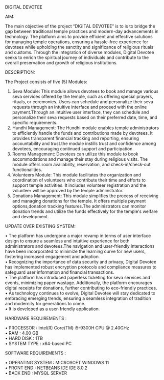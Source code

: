 DIGITAL DEVOTEE

AIM:

The main objective of the project “DIGITAL DEVOTEE” is to is to bridge the gap between traditional temple practices and modern-day advancements in technology. The platform aims to provide efficient and effective solutions for managing temple operations, ensuring a hassle-free experience for devotees while upholding the sanctity and significance of religious rituals and customs. Through the integration of diverse modules, Digital Devotee seeks to enrich the spiritual journey of individuals and contribute to the overall preservation and growth of religious institutions.

DESCRIPTION:
 
The Project consists of five (5) Modules:
1)	Seva Module: This module allows devotees to book and manage various seva services offered by the temple, such as offering special prayers, rituals, or ceremonies. Users can schedule and personalize their seva requests through an intuitive interface and proceed with the online payment.Through an intuitive user interface, they can schedule and personalize their seva requests based on their preferred date, time, and specific requirements.
2)	Hundhi Management: The Hundhi module enables temple administrators to efficiently handle the funds and contributions made by devotees. It provides transparent financial tracking and reporting, ensuring accountability and trust.the module instills trust and confidence among devotees, encouraging continued support and participation.
3)	Rooms Management: Devotees can utilize this module to book accommodations and manage their stay during religious visits. The module offers room availability, reservation, and check-in/check-out functionalities.
4)	Volunteers Module: This module facilitates the organization and coordination of volunteers who contribute their time and efforts to support temple activities. It includes volunteer registration and the volunteer will be approved by the temple administrator.
5)	Donations Management: This module simplifies the process of receiving and managing donations for the temple. It offers multiple payment options,donation tracking features.The administrators can monitor donation trends and utilize the funds effectively for the temple's welfare and development.

UPDATE OVER EXISTING SYSTEM:

•	The platform has undergone a major revamp in terms of user interface design to ensure a seamless and intuitive experience for both administrators and devotees.The navigation and user-friendly interactions have been incorporated to minimize the learning curve for new users, fostering increased engagement and adoption.<BR>
•	Recognizing the importance of data security and privacy, Digital Devotee has implemented robust encryption protocols and compliance measures to safeguard user information and financial transactions.<BR>
•	The platform has introduced paperless ticketing for seva services and events, minimizing paper wastage. Additionally, the platform encourages digital receipts for donations, further contributing to eco-friendly practices.<BR>
•	As technology continues to evolve, Digital Devotee will stay dedicated to embracing emerging trends, ensuring a seamless integration of tradition and modernity for generations to come.<BR>
•	It is developed as a user-friendly application.<BR>

HARDWARE REQUIREMENTS :

•	PROCESSOR : Intel(R) Core(TM) i5-9300H CPU @ 2.40GHz<BR>
•	RAM : 4.00 GB<BR>
•	HARD DISK : 1TB<BR>
•	SYSTEM TYPE : x64-based PC<BR>

SOFTWARE REQUIREMENTS :

•	OPERATING SYSTEM : MICROSOFT WINDOWS 11<BR>
•	FRONT END : NETBEANS IDE IDE 8.0.2 <BR>
•	BACK END : MYSQL SERVER
